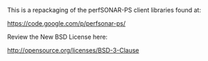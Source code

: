 This is a repackaging of the perfSONAR-PS client libraries found at:

https://code.google.com/p/perfsonar-ps/

Review the New BSD License here:

http://opensource.org/licenses/BSD-3-Clause

